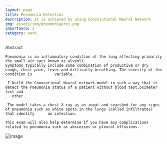 ```yaml
---
layout: page
title: Pneumonia Detection
description: It is achieved by using Convolutional Neural Network
img: assets/img/pneumoniaproj.png
importance: 1
category: work
---
```


<p> Abstract <p>
    
    Pneumonia is an inflammatory condition of the lung affecting primarily the small air sacs known as alveoli. 
    Symptoms typically include some combination of productive or dry cough, chest pain, fever and difficulty breathing. The severity of the condition is          variable.
    
     I build the Conventional Neural netowrk model in such a way that it detect the Pneumonia status of a patient without blood test,oximeter test and     
       other. 

     The model takes a chest X-ray as an input and searched for any signs of pneumonia such as white spots in the lungs (called infiltrates) that identify      an infection. 

    This exam will also help determine if you have any complications related to pneumonia such as abscesses or pleural effusions. 
    
    
![image](https://user-images.githubusercontent.com/115442794/197337211-7178f707-aab9-4dfe-93ad-34643e79c671.png)
